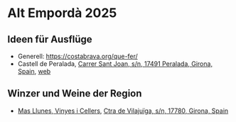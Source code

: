 # Alt Empordà 2025
## Ideen für Ausflüge
* Generell: https://costabrava.org/que-fer/
* Castell de Peralada, [Carrer Sant Joan, s/n, 17491 Peralada, Girona, Spain](https://maps.app.goo.gl/6ttWprEQqZ5cMhm99), [web](https://www.castellperalada.com/es)

## Winzer und Weine der Region
* [Mas Llunes, Vinyes i Cellers](https://masllunes.es/), [Ctra de Vilajuïga, s/n, 17780, Girona, Spain](https://maps.app.goo.gl/v2uXknbAjt1WRGXY9)

